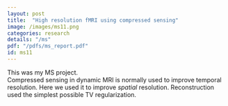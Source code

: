 ```yaml
---
layout: post
title:  "High resolution fMRI using compressed sensing"
image: /images/ms11.png
categories: research
details: "/ms"
pdf: "/pdfs/ms_report.pdf"
id: ms11
---
```

This was my MS project.<br>
Compressed sensing in dynamic MRI is normally used to improve temporal resolution. Here we used it to improve <em>spatial</em> resolution. Reconstruction used the simplest possible TV regularization.<br>
